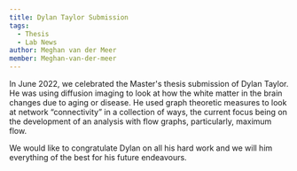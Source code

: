 ```yaml
---
title: Dylan Taylor Submission
tags: 
  - Thesis 
  - Lab News
author: Meghan van der Meer
member: Meghan-van-der-meer
---
```


In June 2022, we celebrated the Master's thesis submission of Dylan Taylor. He was using diffusion imaging to look at how the white matter in the brain changes due to aging or disease. He used graph theoretic measures to look at network “connectivity” in a collection of ways, the current focus being on the development of an analysis with flow graphs, particularly, maximum flow.

We would like to congratulate Dylan on all his hard work and we will him everything of the best for his future endeavours.
